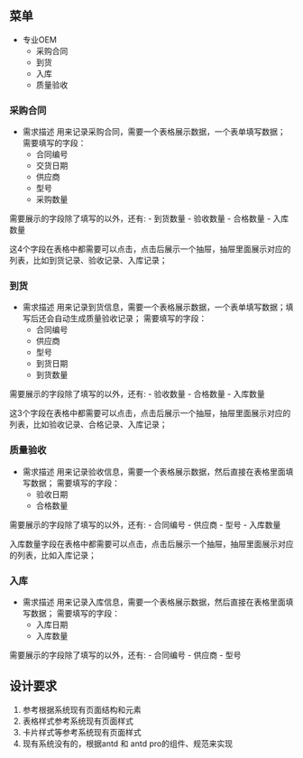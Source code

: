 ## 菜单
- 专业OEM
    - 采购合同
    - 到货
    - 入库
    - 质量验收

### 采购合同
- 需求描述
用来记录采购合同，需要一个表格展示数据，一个表单填写数据；
需要填写的字段：
    - 合同编号
    - 交货日期
    - 供应商
    - 型号
    - 采购数量

需要展示的字段除了填写的以外，还有:
    - 到货数量
    - 验收数量
    - 合格数量
    - 入库数量

这4个字段在表格中都需要可以点击，点击后展示一个抽屉，抽屉里面展示对应的列表，比如到货记录、验收记录、入库记录；

### 到货
- 需求描述
用来记录到货信息，需要一个表格展示数据，一个表单填写数据；填写后还会自动生成质量验收记录；
需要填写的字段：
    - 合同编号
    - 供应商
    - 型号
    - 到货日期
    - 到货数量

需要展示的字段除了填写的以外，还有:
    - 验收数量
    - 合格数量
    - 入库数量

这3个字段在表格中都需要可以点击，点击后展示一个抽屉，抽屉里面展示对应的列表，比如验收记录、合格记录、入库记录；

### 质量验收
- 需求描述
用来记录验收信息，需要一个表格展示数据，然后直接在表格里面填写数据；
需要填写的字段：
    - 验收日期
    - 合格数量

需要展示的字段除了填写的以外，还有:
    - 合同编号
    - 供应商
    - 型号
    - 入库数量

入库数量字段在表格中都需要可以点击，点击后展示一个抽屉，抽屉里面展示对应的列表，比如入库记录；

### 入库
- 需求描述
用来记录入库信息，需要一个表格展示数据，然后直接在表格里面填写数据；
需要填写的字段：
    - 入库日期
    - 入库数量

需要展示的字段除了填写的以外，还有:
    - 合同编号
    - 供应商
    - 型号

## 设计要求
1. 参考根据系统现有页面结构和元素
2. 表格样式参考系统现有页面样式
3. 卡片样式等参考系统现有页面样式
4. 现有系统没有的，根据antd 和 antd pro的组件、规范来实现